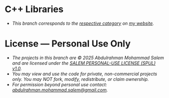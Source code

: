# C++ Libraries
- *This branch corresponds to the [respective category](https://abdulrahmanmohammadsalem.github.io/CppLibs/) on [my website](https://abdulrahmanmohammadsalem.github.io/).*

# License — Personal Use Only
- *The projects in this branch are © 2025 Abdulrahman Mohammad Salem and are licensed under the [SALEM PERSONAL-USE LICENSE (SPUL) v1.0](https://github.com/AbdulrahmanMohammadSalem/My-Projects-Portfolio/blob/main/LICENSE).*
- *You may view and use the code for private, non-commercial projects only. You may NOT fork, modify, redistribute, or claim ownership.*
- *For permission beyond personal use contact: abdulrahman.mohammad.salem@gmail.com.*
